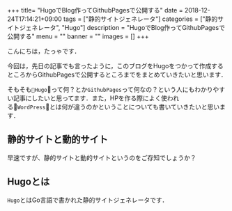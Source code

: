 +++
title= "HugoでBlog作ってGithubPagesで公開する"
date = 2018-12-24T17:14:21+09:00
tags = ["静的サイトジェネレータ"]
categories = ["静的サイトジェネレータ", "Hugo"]
description = "HugoでBlog作ってGithubPagesで公開する"
menu = ""
banner = ""
images = []
+++

こんにちは，たっゃです．

今回は，先日の記事でも言ったように，このブログをHugoをつかって作成するところからGithubPagesで公開するところまでをまとめていきたいと思います．

そもそも`Hugo`って何？とか`GithubPages`って何なの？という人にもわかりやすい記事にしたいと思ってます．また，HPを作る際によく使われる`WordPress`とは何が違うのかということについても書いていきたいと思います．

## 静的サイトと動的サイト

早速ですが、静的サイトと動的サイトというのをご存知でしょうか？

## Hugoとは
`Hugo`とはGo言語で書かれた静的サイトジェネレータです．